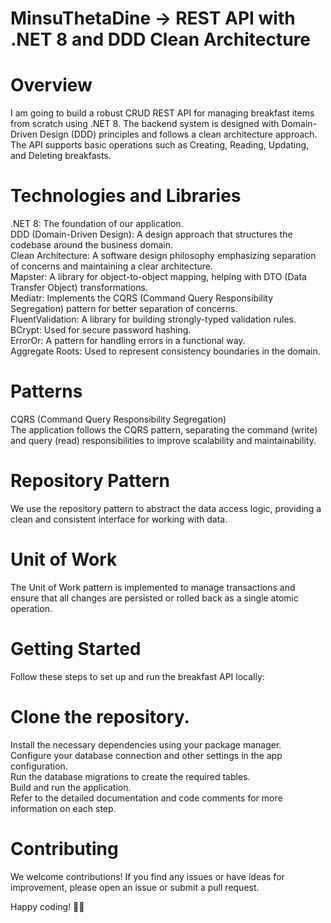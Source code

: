 # MinsuThetaDine -> REST API with .NET 8 and DDD Clean Architecture
# Overview
I am going to build a robust CRUD REST API for managing breakfast items from scratch using .NET 8. The backend system is designed with Domain-Driven Design (DDD) principles and follows a clean architecture approach. The API supports basic operations such as Creating, Reading, Updating, and Deleting breakfasts.

# Technologies and Libraries
.NET 8: The foundation of our application. </br>
DDD (Domain-Driven Design): A design approach that structures the codebase around the business domain.</br>
Clean Architecture: A software design philosophy emphasizing separation of concerns and maintaining a clear architecture.</br>
Mapster: A library for object-to-object mapping, helping with DTO (Data Transfer Object) transformations.</br>
Mediatr: Implements the CQRS (Command Query Responsibility Segregation) pattern for better separation of concerns.</br>
FluentValidation: A library for building strongly-typed validation rules.</br>
BCrypt: Used for secure password hashing.</br>
ErrorOr: A pattern for handling errors in a functional way.</br>
Aggregate Roots: Used to represent consistency boundaries in the domain.</br>
# Patterns
CQRS (Command Query Responsibility Segregation)</br>
The application follows the CQRS pattern, separating the command (write) and query (read) responsibilities to improve scalability and maintainability.

# Repository Pattern
We use the repository pattern to abstract the data access logic, providing a clean and consistent interface for working with data.

# Unit of Work
The Unit of Work pattern is implemented to manage transactions and ensure that all changes are persisted or rolled back as a single atomic operation.

# Getting Started
Follow these steps to set up and run the breakfast API locally:

# Clone the repository.
Install the necessary dependencies using your package manager.</br>
Configure your database connection and other settings in the app configuration.</br>
Run the database migrations to create the required tables.</br>
Build and run the application.</br>
Refer to the detailed documentation and code comments for more information on each step.</br>

# Contributing
We welcome contributions! If you find any issues or have ideas for improvement, please open an issue or submit a pull request.

Happy coding! 🍳✨
